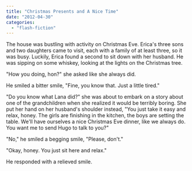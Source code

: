 ```yaml
---
title: "Christmas Presents and A Nice Time"
date: "2012-04-30"
categories: 
  - "flash-fiction"
---
```


The house was bustling with activity on Christmas Eve. Erica's three sons and two daughters came to visit, each with a family of at least three, so it was busy. Luckily, Erica found a second to sit down with her husband. He was sipping on some whiskey, looking at the lights on the Christmas tree.

"How you doing, hon?" she asked like she always did.

He smiled a bitter smile, "Fine, you know that. Just a little tired."

"Do you know what Lana did?" she was about to embark on a story about one of the grandchildren when she realized it would be terribly boring. She put her hand on her husband's shoulder instead, "You just take it easy and relax, honey. The girls are finishing in the kitchen, the boys are setting the table. We'll have ourselves a nice Christmas Eve dinner, like we always do. You want me to send Hugo to talk to you?"

"No," he smiled a begging smile, "Please, don't."

"Okay, honey. You just sit here and relax."

He responded with a relieved smile.
